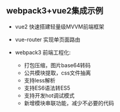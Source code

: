 ## webpack3+vue2集成示例

* vue2 快速搭建轻量级MVVM前端框架
* vue-router 实现单页面路由
* webpack3 前端工程化:

  * 打包压缩，图片base64转码  
  * 公共模块提取，css文件抽离  
  * 支持less解析  
  * 支持ES6语法转ES5  
  * 支持开发hot调试模式  
  * 新增模块串联功能，减少不必要的代码


